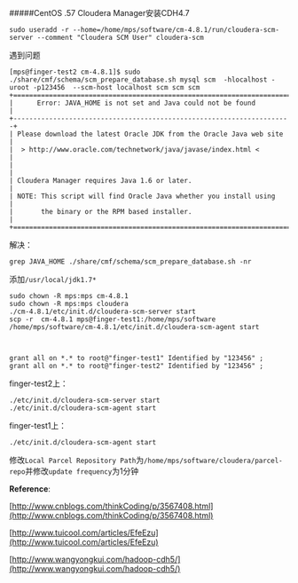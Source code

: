 #####CentOS .57 Cloudera Manager安装CDH4.7

	sudo useradd -r --home=/home/mps/software/cm-4.8.1/run/cloudera-scm-server --comment "Cloudera SCM User" cloudera-scm


遇到问题

	[mps@finger-test2 cm-4.8.1]$ sudo ./share/cmf/schema/scm_prepare_database.sh mysql scm  -hlocalhost -uroot -p123456  --scm-host localhost scm scm scm
	+======================================================================+
	|      Error: JAVA_HOME is not set and Java could not be found         |
	+----------------------------------------------------------------------+
	| Please download the latest Oracle JDK from the Oracle Java web site  |
	|  > http://www.oracle.com/technetwork/java/javase/index.html <        |
	|                                                                      |
	| Cloudera Manager requires Java 1.6 or later.                         |
	| NOTE: This script will find Oracle Java whether you install using    |
	|       the binary or the RPM based installer.                         |
	+======================================================================+

解决：

	grep JAVA_HOME ./share/cmf/schema/scm_prepare_database.sh -nr

添加`/usr/local/jdk1.7*`

	sudo chown -R mps:mps cm-4.8.1
	sudo chown -R mps:mps cloudera
	./cm-4.8.1/etc/init.d/cloudera-scm-server start
	scp -r  cm-4.8.1 mps@finger-test1:/home/mps/software
	/home/mps/software/cm-4.8.1/etc/init.d/cloudera-scm-agent start



	grant all on *.* to root@"finger-test1" Identified by "123456" ; 
	grant all on *.* to root@"finger-test2" Identified by "123456" ; 

finger-test2上：

	./etc/init.d/cloudera-scm-server start
	./etc/init.d/cloudera-scm-agent start

finger-test1上：

	./etc/init.d/cloudera-scm-agent start

修改`Local Parcel Repository Path`为`/home/mps/software/cloudera/parcel-repo`并修改`update frequency`为1分钟


**Reference**:

[http://www.cnblogs.com/thinkCoding/p/3567408.html](http://www.cnblogs.com/thinkCoding/p/3567408.html)

[http://www.tuicool.com/articles/EfeEzu](http://www.tuicool.com/articles/EfeEzu)

[http://www.wangyongkui.com/hadoop-cdh5/](http://www.wangyongkui.com/hadoop-cdh5/)